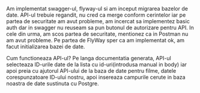 Am implementat swagger-ul, flyway-ul si am inceput migrarea bazelor de date.
API-ul trebuie regandit, nu cred ca merge conform cerintelor iar pe partea de securitate am avut probleme, am incercat sa implementez basic auth dar in swagger nu reuseam sa pun butonul de autorizare pentru API. In cele din urma, am scos partea de securitate, mentionez ca in Postman nu am avut probleme. Pe partea de FlyWay sper ca am implementat ok, am facut initializarea bazei de date. 

Cum functioneaza API-ul?
  Pe langa documentatia generata, API-ul selecteaza ID-urile date de la lista cu id-uri(introdusa manual in body) iar apoi preia cu ajutorul API-ului de la baza de date pentru filme, datele corespunzatoare ID-ului nostru, apoi insereaza campurile cerute in baza noastra de date sustinuta cu Postgre. 
